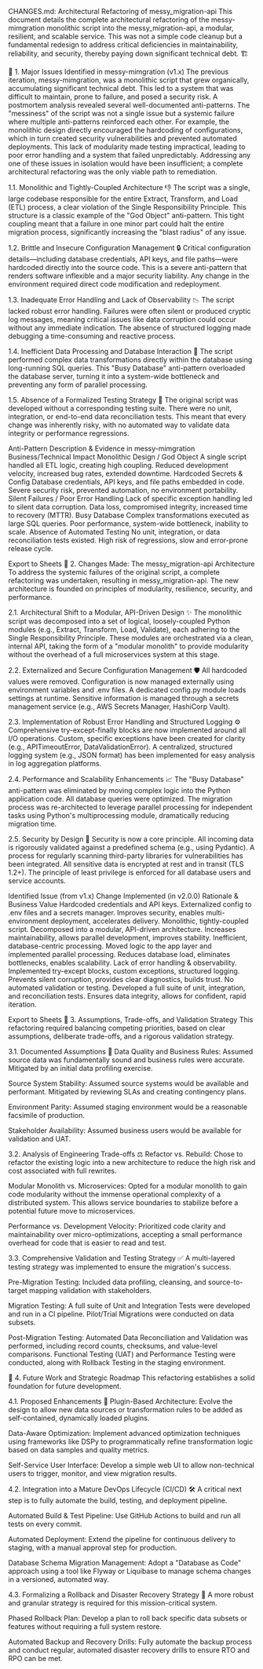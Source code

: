 CHANGES.md: Architectural Refactoring of messy_migration-api
This document details the complete architectural refactoring of the messy-mimgration monolithic script into the messy_migration-api, a modular, resilient, and scalable service. This was not a simple code cleanup but a fundamental redesign to address critical deficiencies in maintainability, reliability, and security, thereby paying down significant technical debt. 🏗

🚀 1. Major Issues Identified in messy-mimgration (v1.x)
The previous iteration, messy-mimgration, was a monolithic script that grew organically, accumulating significant technical debt. This led to a system that was difficult to maintain, prone to failure, and posed a security risk. A postmortem analysis revealed several well-documented anti-patterns. The "messiness" of the script was not a single issue but a systemic failure where multiple anti-patterns reinforced each other. For example, the monolithic design directly encouraged the hardcoding of configurations, which in turn created security vulnerabilities and prevented automated deployments. This lack of modularity made testing impractical, leading to poor error handling and a system that failed unpredictably. Addressing any one of these issues in isolation would have been insufficient; a complete architectural refactoring was the only viable path to remediation.

1.1. Monolithic and Tightly-Coupled Architecture 👎
The script was a single, large codebase responsible for the entire Extract, Transform, and Load (ETL) process, a clear violation of the Single Responsibility Principle. This structure is a classic example of the "God Object" anti-pattern. This tight coupling meant that a failure in one minor part could halt the entire migration process, significantly increasing the "blast radius" of any issue.

1.2. Brittle and Insecure Configuration Management 🔒
Critical configuration details—including database credentials, API keys, and file paths—were hardcoded directly into the source code. This is a severe anti-pattern that renders software inflexible and a major security liability. Any change in the environment required direct code modification and redeployment.

1.3. Inadequate Error Handling and Lack of Observability 📉
The script lacked robust error handling. Failures were often silent or produced cryptic log messages, meaning critical issues like data corruption could occur without any immediate indication. The absence of structured logging made debugging a time-consuming and reactive process.

1.4. Inefficient Data Processing and Database Interaction 🐌
The script performed complex data transformations directly within the database using long-running SQL queries. This "Busy Database" anti-pattern overloaded the database server, turning it into a system-wide bottleneck and preventing any form of parallel processing.

1.5. Absence of a Formalized Testing Strategy 🐛
The original script was developed without a corresponding testing suite. There were no unit, integration, or end-to-end data reconciliation tests. This meant that every change was inherently risky, with no automated way to validate data integrity or performance regressions.

Anti-Pattern Description & Evidence in messy-mimgration Business/Technical Impact
Monolithic Design / God Object A single script handled all ETL logic, creating high coupling. Reduced development velocity, increased bug rates, extended downtime.
Hardcoded Secrets & Config Database credentials, API keys, and file paths embedded in code. Severe security risk, prevented automation, no environment portability.
Silent Failures / Poor Error Handling Lack of specific exception handling led to silent data corruption. Data loss, compromised integrity, increased time to recovery (MTTR).
Busy Database Complex transformations executed as large SQL queries. Poor performance, system-wide bottleneck, inability to scale.
Absence of Automated Testing No unit, integration, or data reconciliation tests existed. High risk of regressions, slow and error-prone release cycle.

Export to Sheets
🚀 2. Changes Made: The messy_migration-api Architecture
To address the systemic failures of the original script, a complete refactoring was undertaken, resulting in messy_migration-api. The new architecture is founded on principles of modularity, resilience, security, and performance.

2.1. Architectural Shift to a Modular, API-Driven Design ✨
The monolithic script was decomposed into a set of logical, loosely-coupled Python modules (e.g., Extract, Transform, Load, Validate), each adhering to the Single Responsibility Principle. These modules are orchestrated via a clean, internal API, taking the form of a "modular monolith" to provide modularity without the overhead of a full microservices system at this stage.

2.2. Externalized and Secure Configuration Management 🛡
All hardcoded values were removed. Configuration is now managed externally using environment variables and .env files. A dedicated config.py module loads settings at runtime. Sensitive information is managed through a secrets management service (e.g., AWS Secrets Manager, HashiCorp Vault).

2.3. Implementation of Robust Error Handling and Structured Logging ⚙
Comprehensive try-except-finally blocks are now implemented around all I/O operations. Custom, specific exceptions have been created for clarity (e.g., APITimeoutError, DataValidationError). A centralized, structured logging system (e.g., JSON format) has been implemented for easy analysis in log aggregation platforms.

2.4. Performance and Scalability Enhancements 📈
The "Busy Database" anti-pattern was eliminated by moving complex logic into the Python application code. All database queries were optimized. The migration process was re-architected to leverage parallel processing for independent tasks using Python's multiprocessing module, dramatically reducing migration time.

2.5. Security by Design 🔐
Security is now a core principle. All incoming data is rigorously validated against a predefined schema (e.g., using Pydantic). A process for regularly scanning third-party libraries for vulnerabilities has been integrated. All sensitive data is encrypted at rest and in transit (TLS 1.2+). The principle of least privilege is enforced for all database users and service accounts.

Identified Issue (from v1.x) Change Implemented (in v2.0.0) Rationale & Business Value
Hardcoded credentials and API keys. Externalized config to .env files and a secrets manager. Improves security, enables multi-environment deployment, accelerates delivery.
Monolithic, tightly-coupled script. Decomposed into a modular, API-driven architecture. Increases maintainability, allows parallel development, improves stability.
Inefficient, database-centric processing. Moved logic to the app layer and implemented parallel processing. Reduces database load, eliminates bottlenecks, enables scalability.
Lack of error handling & observability. Implemented try-except blocks, custom exceptions, structured logging. Prevents silent corruption, provides clear diagnostics, builds trust.
No automated validation or testing. Developed a full suite of unit, integration, and reconciliation tests. Ensures data integrity, allows for confident, rapid iteration.

Export to Sheets
🚀 3. Assumptions, Trade-offs, and Validation Strategy
This refactoring required balancing competing priorities, based on clear assumptions, deliberate trade-offs, and a rigorous validation strategy.

3.1. Documented Assumptions 🤔
Data Quality and Business Rules: Assumed source data was fundamentally sound and business rules were accurate. Mitigated by an initial data profiling exercise.

Source System Stability: Assumed source systems would be available and performant. Mitigated by reviewing SLAs and creating contingency plans.

Environment Parity: Assumed staging environment would be a reasonable facsimile of production.

Stakeholder Availability: Assumed business users would be available for validation and UAT.

3.2. Analysis of Engineering Trade-offs ⚖
Refactor vs. Rebuild: Chose to refactor the existing logic into a new architecture to reduce the high risk and cost associated with full rewrites.

Modular Monolith vs. Microservices: Opted for a modular monolith to gain code modularity without the immense operational complexity of a distributed system. This allows service boundaries to stabilize before a potential future move to microservices.

Performance vs. Development Velocity: Prioritized code clarity and maintainability over micro-optimizations, accepting a small performance overhead for code that is easier to read and test.

3.3. Comprehensive Validation and Testing Strategy ✅
A multi-layered testing strategy was implemented to ensure the migration's success.

Pre-Migration Testing: Included data profiling, cleansing, and source-to-target mapping validation with stakeholders.

Migration Testing: A full suite of Unit and Integration Tests were developed and run in a CI pipeline. Pilot/Trial Migrations were conducted on data subsets.

Post-Migration Testing: Automated Data Reconciliation and Validation was performed, including record counts, checksums, and value-level comparisons. Functional Testing (UAT) and Performance Testing were conducted, along with Rollback Testing in the staging environment.

🚀 4. Future Work and Strategic Roadmap
This refactoring establishes a solid foundation for future development.

4.1. Proposed Enhancements 🔮
Plugin-Based Architecture: Evolve the design to allow new data sources or transformation rules to be added as self-contained, dynamically loaded plugins.

Data-Aware Optimization: Implement advanced optimization techniques using frameworks like DSPy to programmatically refine transformation logic based on data samples and quality metrics.

Self-Service User Interface: Develop a simple web UI to allow non-technical users to trigger, monitor, and view migration results.

4.2. Integration into a Mature DevOps Lifecycle (CI/CD) 🛠
A critical next step is to fully automate the build, testing, and deployment pipeline.

Automated Build & Test Pipeline: Use GitHub Actions to build and run all tests on every commit.

Automated Deployment: Extend the pipeline for continuous delivery to staging, with a manual approval step for production.

Database Schema Migration Management: Adopt a "Database as Code" approach using a tool like Flyway or Liquibase to manage schema changes in a versioned, automated way.

4.3. Formalizing a Rollback and Disaster Recovery Strategy 🤖
A more robust and granular strategy is required for this mission-critical system.

Phased Rollback Plan: Develop a plan to roll back specific data subsets or features without requiring a full system restore.

Automated Backup and Recovery Drills: Fully automate the backup process and conduct regular, automated disaster recovery drills to ensure RTO and RPO can be met.

